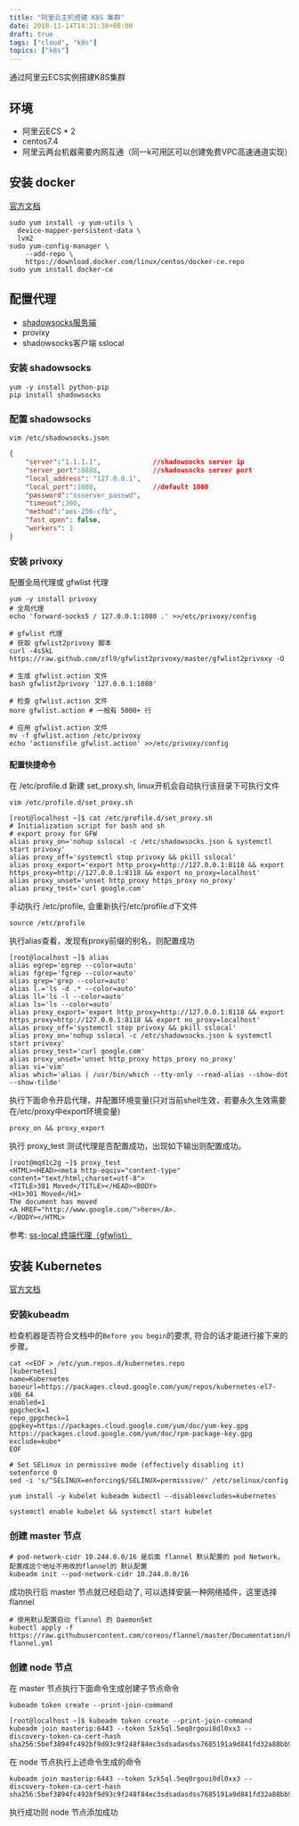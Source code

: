 ```yaml
---
title: "阿里云主机搭建 K8S 集群"
date: 2018-11-14T14:31:38+08:00
draft: true
tags: ["cloud", "k8s"]
topics: ["k8s"]
---
```


通过阿里云ECS实例搭建K8S集群
<!--more--> 

## 环境
 - 阿里云ECS * 2
 - centos7.4
 - 阿里云两台机器需要内网互通（同一k可用区可以创建免费VPC高速通道实现）

## 安装 docker
[官方文档](https://docs.docker.com/install/linux/docker-ce/centos/)
```shell
sudo yum install -y yum-utils \
  device-mapper-persistent-data \
  lvm2
sudo yum-config-manager \
    --add-repo \
    https://download.docker.com/linux/centos/docker-ce.repo
sudo yum install docker-ce
```
## 配置代理
- [shadowsocks服务端](https://github.com/shadowsocks/shadowsocks/tree/master)
- provixy
- shadowsocks客户端 sslocal

### 安装 shadowsocks
```shell
yum -y install python-pip
pip install shadowsocks
```
### 配置 shadowsocks
```shell
vim /etc/shadowsocks.json
```
```json
{
    "server":"1.1.1.1", 			//shadowsocks server ip
    "server_port":8888,				//shadowsocks server port
    "local_address": "127.0.0.1",	
    "local_port":1080,				//default 1080
    "password":"ssserver_passwd",
    "timeout":300,
    "method":"aes-256-cfb",
    "fast_open": false,
    "workers": 1
}

```
### 安装 privoxy
配置全局代理或 gfwlist 代理    
```shell
yum -y install privoxy
# 全局代理
echo 'forward-socks5 / 127.0.0.1:1080 .' >>/etc/privoxy/config

# gfwlist 代理
# 获取 gfwlist2privoxy 脚本
curl -4sSkL https://raw.github.com/zfl9/gfwlist2privoxy/master/gfwlist2privoxy -O

# 生成 gfwlist.action 文件
bash gfwlist2privoxy '127.0.0.1:1080'

# 检查 gfwlist.action 文件
more gfwlist.action # 一般有 5000+ 行

# 应用 gfwlist.action 文件
mv -f gfwlist.action /etc/privoxy
echo 'actionsfile gfwlist.action' >>/etc/privoxy/config
```

#### 配置快捷命令
在 /etc/profile.d 新建 set_proxy.sh, linux开机会自动执行该目录下可执行文件    
```shell
vim /etc/profile.d/set_proxy.sh
```
```shell
[root@localhost ~]$ cat /etc/profile.d/set_proxy.sh 
# Initialization script for bash and sh
# export proxy for GFW
alias proxy_on='nohup sslocal -c /etc/shadowsocks.json & systemctl start privoxy'
alias proxy_off='systemctl stop privoxy && pkill sslocal'
alias proxy_export='export http_proxy=http://127.0.0.1:8118 && export https_proxy=http://127.0.0.1:8118 && export no_proxy=localhost'
alias proxy_unset='unset http_proxy https_proxy no_proxy'
alias proxy_test='curl google.com'
```
手动执行 /etc/profile, 会重新执行/etc/profile.d下文件    
```shell
source /etc/profile
```
执行alias查看，发现有proxy前缀的别名，则配置成功    
```shell
[root@localhost ~]$ alias 
alias egrep='egrep --color=auto'
alias fgrep='fgrep --color=auto'
alias grep='grep --color=auto'
alias l.='ls -d .* --color=auto'
alias ll='ls -l --color=auto'
alias ls='ls --color=auto'
alias proxy_export='export http_proxy=http://127.0.0.1:8118 && export https_proxy=http://127.0.0.1:8118 && export no_proxy=localhost'
alias proxy_off='systemctl stop privoxy && pkill sslocal'
alias proxy_on='nohup sslocal -c /etc/shadowsocks.json & systemctl start privoxy'
alias proxy_test='curl google.com'
alias proxy_unset='unset http_proxy https_proxy no_proxy'
alias vi='vim'
alias which='alias | /usr/bin/which --tty-only --read-alias --show-dot --show-tilde'
```
执行下面命令开启代理，并配置环境变量(只对当前shell生效，若要永久生效需要在/etc/proxy中export环境变量)    
```shell
proxy_on && proxy_export
```
执行 proxy_test 测试代理是否配置成功，出现如下输出则配置成功。     
```shell
[root@mqd1c2g ~]$ proxy_test 
<HTML><HEAD><meta http-equiv="content-type" content="text/html;charset=utf-8">
<TITLE>301 Moved</TITLE></HEAD><BODY>
<H1>301 Moved</H1>
The document has moved
<A HREF="http://www.google.com/">here</A>.
</BODY></HTML>
```
参考: [ss-local 终端代理（gfwlist）](https://www.zfl9.com/ss-local.html)

## 安装 Kubernetes
[官方文档](https://kubernetes.io/docs/setup/independent/install-kubeadm/)

### 安装kubeadm
检查机器是否符合文档中的`Before you begin`的要求, 符合的话才能进行接下来的步骤。    
```shell
cat <<EOF > /etc/yum.repos.d/kubernetes.repo
[kubernetes]
name=Kubernetes
baseurl=https://packages.cloud.google.com/yum/repos/kubernetes-el7-x86_64
enabled=1
gpgcheck=1
repo_gpgcheck=1
gpgkey=https://packages.cloud.google.com/yum/doc/yum-key.gpg https://packages.cloud.google.com/yum/doc/rpm-package-key.gpg
exclude=kube*
EOF

# Set SELinux in permissive mode (effectively disabling it)
setenforce 0
sed -i 's/^SELINUX=enforcing$/SELINUX=permissive/' /etc/selinux/config

yum install -y kubelet kubeadm kubectl --disableexcludes=kubernetes

systemctl enable kubelet && systemctl start kubelet
```

### 创建 master 节点
```shell
# pod-network-cidr 10.244.0.0/16 是后面 flannel 默认配置的 pod Network，配置成这个地址不用改的flannel的 默认配置
kubeadm init --pod-network-cidr 10.244.0.0/16
```
成功执行后 master 节点就已经启动了, 可以选择安装一种网络插件，这里选择flannel
```shell
# 使用默认配置启动 flannel 的 DaemonSet
kubectl apply -f https://raw.githubusercontent.com/coreos/flannel/master/Documentation/kube-flannel.yml
```

### 创建 node 节点
在 master 节点执行下面命令生成创建子节点命令
```shell
kubeadm token create --print-join-command
```
```shell
[root@localhost ~]$ kubeadm token create --print-join-command
kubeadm join masterip:6443 --token 5zk5ql.5eq0rgoui0dl0xx3 --discovery-token-ca-cert-hash sha256:5bef3894fc492bf9d93c9f248f84ec3sdsadasdss7685191a9d841fd32a88bb9ac9 
```
在 node 节点执行上述命令生成的命令
```shell
kubeadm join masterip:6443 --token 5zk5ql.5eq0rgoui0dl0xx3 --discovery-token-ca-cert-hash sha256:5bef3894fc492bf9d93c9f248f84ec3sdsadasdss7685191a9d841fd32a88bb9ac9
```
执行成功则 node 节点添加成功


